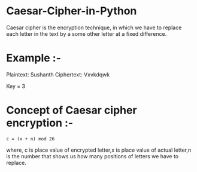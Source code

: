 # Caesar-Cipher-in-Python
Caesar cipher is the encryption technique, in which we have to replace each letter in the text by a some other letter at a fixed difference. 

# Example :-
  Plaintext:  Sushanth
  Ciphertext: Vxvkdqwk
  
  Key = 3
  
  
# Concept of Caesar cipher encryption :-
    c = (x + n) mod 26
   where, c is place value of encrypted letter,x is place value of actual letter,n is the number that      shows us how many positions of letters we have to replace.
   
